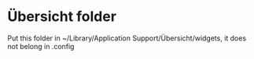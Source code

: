 # Übersicht folder

Put this folder in ~/Library/Application Support/Übersicht/widgets, it does not belong in .config
